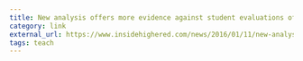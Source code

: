 ```yaml
---
title: New analysis offers more evidence against student evaluations of teaching
category: link
external_url: https://www.insidehighered.com/news/2016/01/11/new-analysis-offers-more-evidence-against-student-evaluations-teaching
tags: teach
---
```

